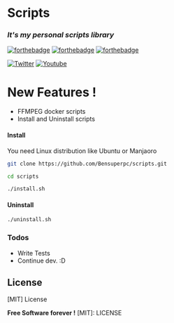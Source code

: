 # Scripts

### _It's my personal scripts library_
 [![forthebadge](https://forthebadge.com/images/badges/built-with-love.svg)](https://forthebadge.com) [![forthebadge](https://forthebadge.com/images/badges/powered-by-jeffs-keyboard.svg)](https://forthebadge.com) [![forthebadge](https://forthebadge.com/images/badges/contains-cat-gifs.svg)](https://forthebadge.com)

[![Twitter](https://img.shields.io/twitter/follow/Bensuperpc?style=social)](https://img.shields.io/twitter/follow/Bensuperpc?style=social) [![Youtube](https://img.shields.io/youtube/channel/subscribers/UCJsQFFL7QW4LSX9eskq-9Yg?style=social)](https://img.shields.io/youtube/channel/subscribers/UCJsQFFL7QW4LSX9eskq-9Yg?style=social) 

# New Features !

  - FFMPEG docker scripts
  - Install and Uninstall scripts

#### Install
You need Linux distribution like Ubuntu or Manjaoro

```sh
git clone https://github.com/Bensuperpc/scripts.git
```
```sh
cd scripts
```

```sh
./install.sh
```
#### Uninstall
```sh
./uninstall.sh
```

### Todos

 - Write Tests
 - Continue dev. :D

License
----

[MIT] License


**Free Software forever !**
   [MIT]: LICENSE
   
 
